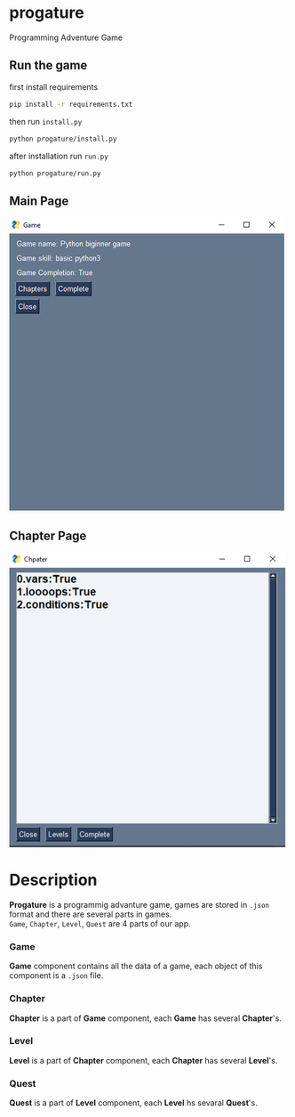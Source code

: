 # progature
Programming Adventure Game

## Run the game
first install requirements
```bash
pip install -r requirements.txt
```
then run ``install.py``
```bash
python progature/install.py
```
after installation run ``run.py``
```bash
python progature/run.py
```

## Main Page
![Progature Image](/docs/docs/images/main_page.png)

## Chapter Page 
![Progature Image](/docs/docs/images/chapter_page.png)

# Description
**Progature** is a programmig advanture game, games are stored in ``.json`` format and there are several parts in games. <br>
``Game``, ``Chapter``, ``Level``, ``Quest`` are 4 parts of our app.

### Game
**Game** component contains all the data of a game, each object of this component is a ``.json`` file.

### Chapter
**Chapter** is a part of **Game** component, each **Game** has several **Chapter**'s.

### Level
**Level** is a part of **Chapter** component, each **Chapter** has several **Level**'s.

### Quest
**Quest** is a part of **Level** component, each **Level** hs sevaral **Quest**'s.
